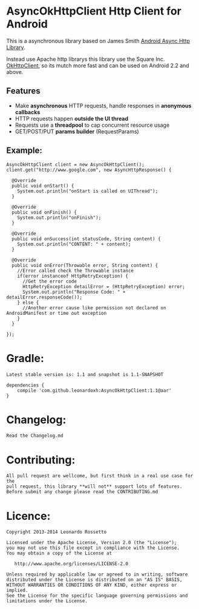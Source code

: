 AsyncOkHttpClient Http Client for Android
=================

This is a asynchronous library based on James Smith [Android Async Http Library](https://github.com/loopj/android-async-http).

Instead use Apache http librarys this library use the Square Inc. [OkHttpClient](https://github.com/square/okhttp), so its mutch more fast and can be used on Android 2.2 and above.

Features
--------
- Make **asynchronous** HTTP requests, handle responses in **anonymous callbacks**
- HTTP requests happen **outside the UI thread**
- Requests use a **threadpool** to cap concurrent resource usage
- GET/POST/PUT **params builder** (RequestParams)

Example:
--------
```
AsyncOkHttpClient client = new AsyncOkHttpClient();
client.get("http://www.google.com", new AsyncHttpResponse() {
    
  @Override
  public void onStart() {
    System.out.println("onStart is called on UIThread");
  }

  @Override
  public void onFinish() {
    System.out.println("onFinish");
  }

  @Override
  public void onSuccess(int statusCode, String content) {
    System.out.println("CONTENT: " + content);
  }

  @Override
  public void onError(Throwable error, String content) {
    //Error called check the Throwable instance
    if(error instanceof HttpRetryException) {
      //Get the error code
      HttpRetryException detailError = (HttpRetryException) error;
      System.out.println("Response Code: " + detailError.responseCode());
    } else {
      //Another error cause like permission not declared on AndroidManifest or time out exception
    }
  }
  
});
```


Gradle:
=================
```
Latest stable version is: 1.1 and snapshot is 1.1-SNAPSHOT
```

```
dependencies {
    compile 'com.github.leonardoxh:AsyncOkHttpClient:1.1@aar'
}
```

Changelog:
=================
```
Read the Changelog.md
```

Contributing:
=================
```
All pull request are wellcome, but first think in a real use case for the 
pull request, this library **will not** support lots of features.
Before submit any change please read the CONTRIBUTING.md
```

Licence:
=================
```
Copyright 2013-2014 Leonardo Rossetto

Licensed under the Apache License, Version 2.0 (the "License");
you may not use this file except in compliance with the License.
You may obtain a copy of the License at

   http://www.apache.org/licenses/LICENSE-2.0

Unless required by applicable law or agreed to in writing, software
distributed under the License is distributed on an "AS IS" BASIS,
WITHOUT WARRANTIES OR CONDITIONS OF ANY KIND, either express or implied.
See the License for the specific language governing permissions and
limitations under the License.
```
